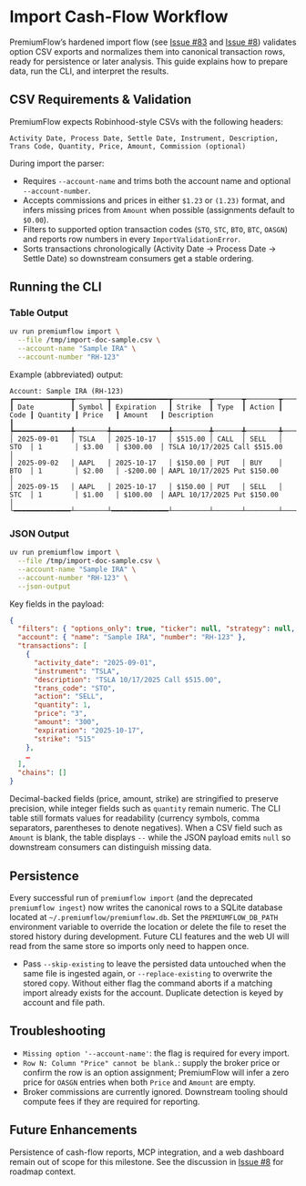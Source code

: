 # Import Cash-Flow Workflow

PremiumFlow’s hardened import flow (see [Issue #83](https://github.com/garricn/premiumflow/issues/83) and [Issue #8](https://github.com/garricn/premiumflow/issues/8)) validates option CSV exports and normalizes them into canonical transaction rows, ready for persistence or later analysis. This guide explains how to prepare data, run the CLI, and interpret the results.

## CSV Requirements & Validation

PremiumFlow expects Robinhood-style CSVs with the following headers:

```
Activity Date, Process Date, Settle Date, Instrument, Description,
Trans Code, Quantity, Price, Amount, Commission (optional)
```

During import the parser:

- Requires `--account-name` and trims both the account name and optional `--account-number`.
- Accepts commissions and prices in either `$1.23` or `(1.23)` format, and infers missing prices from `Amount` when possible (assignments default to `$0.00`).
- Filters to supported option transaction codes (`STO`, `STC`, `BTO`, `BTC`, `OASGN`) and reports row numbers in every `ImportValidationError`.
- Sorts transactions chronologically (Activity Date → Process Date → Settle Date) so downstream consumers get a stable ordering.

## Running the CLI

### Table Output

```bash
uv run premiumflow import \
  --file /tmp/import-doc-sample.csv \
  --account-name "Sample IRA" \
  --account-number "RH-123"
```

Example (abbreviated) output:

```
Account: Sample IRA (RH-123)
┏━━━━━━━━━━━━━━┳────────┳━━━━━━━━━━━━━━┳─────────┳───────┳────────┳──────┳──────────┳─────────┳──────────┳────────────────────────────────────────────┓
┃ Date         ┃ Symbol ┃ Expiration   ┃ Strike  ┃ Type  ┃ Action ┃ Code ┃ Quantity ┃ Price   ┃ Amount   ┃ Description                                ┃
┡━━━━━━━━━━━━━━╇────────╇━━━━━━━━━━━━━━╇─────────╇───────╇────────╇──────╇──────────╇─────────╇──────────╇────────────────────────────────────────────┩
│ 2025-09-01   │ TSLA   │ 2025-10-17   │ $515.00 │ CALL  │ SELL   │ STO  │ 1        │ $3.00   │ $300.00  │ TSLA 10/17/2025 Call $515.00               │
│ 2025-09-02   │ AAPL   │ 2025-10-17   │ $150.00 │ PUT   │ BUY    │ BTO  │ 1        │ $2.00   │ -$200.00 │ AAPL 10/17/2025 Put $150.00                │
│ 2025-09-15   │ AAPL   │ 2025-10-17   │ $150.00 │ PUT   │ SELL   │ STC  │ 1        │ $1.00   │ $100.00  │ AAPL 10/17/2025 Put $150.00                │
└━━━━━━━━━━━━━━┴────────┴━━━━━━━━━━━━━━┴─────────┴───────┴────────┴──────┴──────────┴─────────┴──────────┴────────────────────────────────────────────┘
```

### JSON Output

```bash
uv run premiumflow import \
  --file /tmp/import-doc-sample.csv \
  --account-name "Sample IRA" \
  --account-number "RH-123" \
  --json-output
```

Key fields in the payload:

```json
{
  "filters": { "options_only": true, "ticker": null, "strategy": null, "open_only": false },
  "account": { "name": "Sample IRA", "number": "RH-123" },
  "transactions": [
    {
      "activity_date": "2025-09-01",
      "instrument": "TSLA",
      "description": "TSLA 10/17/2025 Call $515.00",
      "trans_code": "STO",
      "action": "SELL",
      "quantity": 1,
      "price": "3",
      "amount": "300",
      "expiration": "2025-10-17",
      "strike": "515"
    },
    …
  ],
  "chains": []
}
```

Decimal-backed fields (price, amount, strike) are stringified to preserve precision, while integer
fields such as `quantity` remain numeric. The CLI table still formats values for readability
(currency symbols, comma separators, parentheses to denote negatives). When a CSV field such as
`Amount` is blank, the table displays `--` while the JSON payload emits `null` so downstream
consumers can distinguish missing data.

## Persistence

Every successful run of `premiumflow import` (and the deprecated `premiumflow ingest`) now writes the
canonical rows to a SQLite database located at `~/.premiumflow/premiumflow.db`. Set the
`PREMIUMFLOW_DB_PATH` environment variable to override the location or delete the file to reset the
stored history during development. Future CLI features and the web UI will read from the same store so
imports only need to happen once.

- Pass `--skip-existing` to leave the persisted data untouched when the same file is ingested again, or
  `--replace-existing` to overwrite the stored copy. Without either flag the command aborts if a matching
  import already exists for the account. Duplicate detection is keyed by account and file path.

## Troubleshooting

- `Missing option '--account-name'`: the flag is required for every import.
- `Row N: Column "Price" cannot be blank.`: supply the broker price or confirm the row is an option assignment; PremiumFlow will infer a zero price for `OASGN` entries when both `Price` and `Amount` are empty.
- Broker commissions are currently ignored. Downstream tooling should compute fees if they are required for reporting.

## Future Enhancements

Persistence of cash-flow reports, MCP integration, and a web dashboard remain out of scope for this milestone. See the discussion in [Issue #8](https://github.com/garricn/premiumflow/issues/8) for roadmap context.
